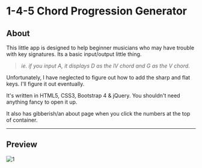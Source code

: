 # 1-4-5 Chord Progression Generator

## About

This little app is designed to help beginner musicians who may have trouble with key signatures. Its a basic input/output little thing. 

> *ie. if you input A, it displays D as the IV chord and G as the V chord.*

Unfortunately, I have neglected to figure out how to add the sharp and flat keys. I'll figure it out eventually. 

It's written in HTML5, CSS3, Bootstrap 4 & jQuery. You shouldn't need anything fancy to open it up. 

It also has gibberish/an about page when you click the numbers at the top of container. 

___

## Preview

![1](https://i.imgur.com/AL3Q8QY.gif)